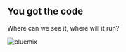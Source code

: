 ##  You got the code

Where can we see it, where will it run?

![bluemix](slides/ibm-bluemix-large.png)
